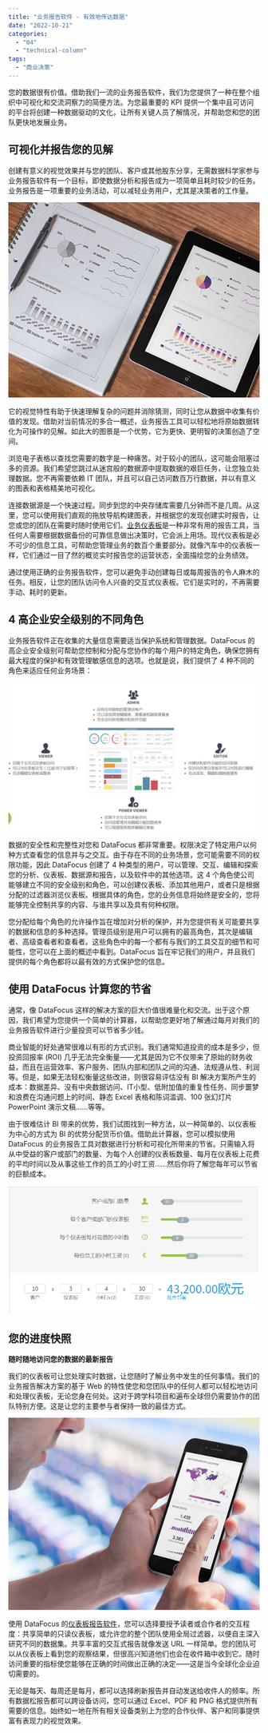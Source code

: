 ```yaml
---
title: "业务报告软件 - 有效地传达数据"
date: "2022-10-21"
categories: 
  - "04"
  - "technical-column"
tags: 
  - "商业决策"
---
```


您的数据很有价值。借助我们一流的业务报告软件，我们为您提供了一种在整个组织中可视化和交流洞察力的简便方法。为您最重要的 KPI 提供一个集中且可访问的平台将创建一种数据驱动的文化，让所有关键人员了解情况，并帮助您和您的团队更快地发展业务。

## 可视化并报告您的见解

创建有意义的视觉效果并与您的团队、客户或其他股东分享，无需数据科学家参与业务报告软件有一个目标，即使数据分析和报告成为一项简单且耗时较少的任务。业务报告是一项重要的业务活动，可以减轻业务用户，尤其是决策者的工作量。

![blob.jpeg](images/1666334828-blob-jpeg.jpeg)

它的视觉特性有助于快速理解复杂的问题并消除猜测，同时让您从数据中收集有价值的发现。借助对当前情况的多合一概述，业务报告工具可以轻松地将原始数据转化为可操作的见解。如此大的图景是一个优势，它为更快、更明智的决策创造了空间。

浏览电子表格以查找您需要的数字是一种痛苦。对于较小的团队，这可能会阻塞过多的资源。我们希望您跳过从迷宫般的数据源中提取数据的艰巨任务，让您独立处理数据。您不再需要依赖 IT 团队，并且可以自己访问数百万行数据，并以有意义的图表和表格精美地可视化。

连接数据源是一个快速过程。同步到您的中央存储库需要几分钟而不是几周。从这里，您可以使用我们直观的拖放导航构建图表，并根据您的发现创建实时报告，让您或您的团队在需要时随时使用它们。[业务仪表板](https://www.datafocus.ai/infos/dashboard-examples-and-templates)是一种非常有用的报告工具，当任何人需要根据数据备份的可靠信息做出决策时，它会派上用场。现代仪表板是必不可少的信息工具，可帮助您管理业务的数百个重要部分。就像汽车中的仪表板一样，它们通过一目了然的概览实时报告您的运营状态，全面描绘您的业务绩效。

通过使用正确的业务报告软件，您可以避免手动创建每日或每周报告的令人麻木的任务。相反，让您的团队访问令人兴奋的交互式仪表板。它们是实时的，不再需要手动、耗时的更新。

## 4 高企业安全级别的不同角色

业务报告软件正在收集的大量信息需要适当保护系统和管理数据。DataFocus 的高企业安全级别可帮助您控制和分配与您协作的每个用户的特定角色，确保您拥有最大程度的保护和有效管理敏感信息的选项。也就是说，我们提供了 4 种不同的角色来适应任何业务场景：

![image.png](images/1666334829-image-png.png)

数据的安全性和完整性对​​您和 DataFocus 都非常重要。权限决定了特定用户以何种方式查看您的信息并与之交互。由于存在不同的业务场景，您可能需要不同的权限功能，因此 DataFocus 创建了 4 种类型的用户，可以管理、交互、编辑和探索您的分析、仪表板、数据源和报告，以及软件中的其他选项。这 4 个角色使公司能够建立不同的安全级别和角色，可以创建仪表板、添加其他用户，或者只是根据分配的过滤器浏览仪表板。根据具体的角色，您的业务信息将始终是安全的，您将能够完全控制共享的内容、与谁共享以及具有何种权限。

您分配给每个角色的允许操作旨在增加对分析的保护，并为您提供有关可能要共享的数据和信息的多种选择。管理员级别是用户可以拥有的最高角色，其次是编辑者、高级查看者和查看者。这些角色中的每一个都有与我们的工具交互的细节和可能性，您可以在上面的概述中看到。DataFocus 旨在牢记我们的用户，并且我们提供的每个角色都将以最有效的方式保护您的信息。

## 使用 DataFocus 计算您的节省

通常，像 DataFocus 这样的解决方案的巨大价值很难量化和交流。出于这个原因，我们希望为您提供一个简单的计算器，以帮助您更好地了解通过每月对我们的业务报告软件进行少量投资可以节省多少钱。

商业智能的好处通常很难以有形的方式识别。我们通常知道投资的成本是多少，但投资回报率 (ROI) 几乎无法完全衡量——尤其是因为它不仅带来了原始的财务收益，而且在运营效率、客户服务、团队内部和团队之间的沟通、法规遵从性、利润等。但是，如果无法轻松衡量这些改进，则很容易评估没有 BI 解决方案所产生的成本：数据差异、没有中央数据访问、IT小型、低附加值的重复性任务、同步噩梦和浪费在沟通问题上的时间、静态 Excel 表格和陈词滥调、100 张幻灯片 PowerPoint 演示文稿……等等。

由于很难估计 BI 带来的优势，我们试图找到一种方法，以一种简单的、以仪表板为中心的方式为 BI 的优势分配货币价值。借助此计算器，您可以模拟使用 DataFocus 的业务报告工具对数据进行分析和可视化所带来的节省。只需输入将从中受益的客户或部门的数量、为每个人创建的仪表板数量、每月在仪表板上花费的平均时间以及从事这些工作的员工的小时工资......然后你将了解您每年可以节省的巨额成本。

![image.png](images/1666334833-image-png.png)

## 您的进度快照

**随时随地访问您的数据的最新报告**

我们的仪表板可让您处理实时数据，让您随时了解业务中发生的任何事情。我们的业务报告解决方案的基于 Web 的特性使您和您团队中的任何人都可以轻松地访问和处理仪表板，无论您身在何处。这对于跨学科项目和遍布全球但仍需要协作的团队特别方便。这是让您的主要参与者保持一致的最佳方式。

![blob.jpeg](images/1666334834-blob-jpeg.jpeg)

使用 DataFocus 的[仪表板报告软件](https://www.datafocus.ai/infos/dashboard-reporting)，您可以选择要授予读者或合作者的交互程度：共享简单的只读仪表板，或允许您的整个团队使用全局过滤器，以便自主深入研究不同的数据集。共享丰富的交互式报告就像发送 URL 一样简单。您的团队可以从仪表板上看到您的观察结果，但很高兴知道他们也会在收件箱中收到它。随时访问重要的指标使您能够在正确的时间做出正确的决定——这是当今全球化企业迫切需要的。

无论是每天、每周还是每月，都可以选择刷新报告并自动发送给收件人的频率。所有数据松报告都可以跨设备访问，您可以通过 Excel、PDF 和 PNG 格式提供所有需要的信息。始终如一地在所有相关设备类别上为您的合作伙伴、客户和同事提供富有表现力的视觉效果。
